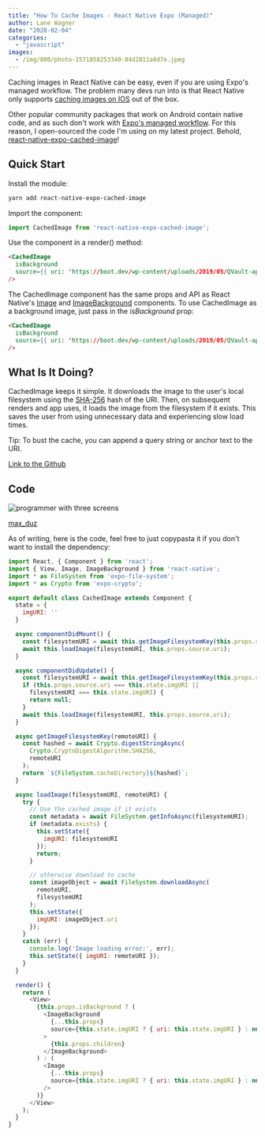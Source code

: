 ```yaml
---
title: "How To Cache Images - React Native Expo (Managed)"
author: Lane Wagner
date: "2020-02-04"
categories: 
  - "javascript"
images:
  - /img/800/photo-1571858253340-84d2811a8d7e.jpeg
---
```


Caching images in React Native can be easy, even if you are using Expo's managed workflow. The problem many devs run into is that React Native only supports [caching images on IOS](https://facebook.github.io/react-native/docs/images#cache-control-ios-only) out of the box.

Other popular community packages that work on Android contain native code, and as such don't work with [Expo's managed workflow](https://docs.expo.io/introduction/managed-vs-bare/?redirected). For this reason, I open-sourced the code I'm using on my latest project. Behold, [react-native-expo-cached-image](https://www.npmjs.com/package/react-native-expo-cached-image)!

## Quick Start

Install the module:

```bash
yarn add react-native-expo-cached-image
```

Import the component:

```js
import CachedImage from 'react-native-expo-cached-image';
```

Use the component in a render() method:

```html
<CachedImage
  isBackground
  source={{ uri: 'https://boot.dev/wp-content/uploads/2019/05/QVault-app.png' }}
/>
```

The CachedImage component has the same props and API as React Native's [Image](https://facebook.github.io/react-native/docs/image) and [ImageBackground](https://facebook.github.io/react-native/docs/imagebackground) components. To use CachedImage as a background image, just pass in the _isBackground_ prop:

```html
<CachedImage
  isBackground
  source={{ uri: 'https://boot.dev/wp-content/uploads/2019/05/QVault-app.png' }}
/>
```

## What Is It Doing?

CachedImage keeps it simple. It downloads the image to the user's local filesystem using the [SHA-256](/cryptography/how-sha-2-works-step-by-step-sha-256/) hash of the URI. Then, on subsequent renders and app uses, it loads the image from the filesystem if it exists. This saves the user from using unnecessary data and experiencing slow load times.

Tip: To bust the cache, you can append a query string or anchor text to the URI.

[Link to the Github](https://github.com/lane-c-wagner/react-native-expo-cached-image)

## Code

![programmer with three screens](/img/800/photo-1550439062-609e1531270e-1024x683.jpg)

[max\_duz](https://unsplash.com/@max_duz)

As of writing, here is the code, feel free to just copypasta it if you don't want to install the dependency:

```js
import React, { Component } from 'react';
import { View, Image, ImageBackground } from 'react-native';
import * as FileSystem from 'expo-file-system';
import * as Crypto from 'expo-crypto';

export default class CachedImage extends Component {
  state = {
    imgURI: ''
  }

  async componentDidMount() {
    const filesystemURI = await this.getImageFilesystemKey(this.props.source.uri);
    await this.loadImage(filesystemURI, this.props.source.uri);
  }

  async componentDidUpdate() {
    const filesystemURI = await this.getImageFilesystemKey(this.props.source.uri);
    if (this.props.source.uri === this.state.imgURI ||
      filesystemURI === this.state.imgURI) {
      return null;
    }
    await this.loadImage(filesystemURI, this.props.source.uri);
  }

  async getImageFilesystemKey(remoteURI) {
    const hashed = await Crypto.digestStringAsync(
      Crypto.CryptoDigestAlgorithm.SHA256,
      remoteURI
    );
    return `${FileSystem.cacheDirectory}${hashed}`;
  }

  async loadImage(filesystemURI, remoteURI) {
    try {
      // Use the cached image if it exists
      const metadata = await FileSystem.getInfoAsync(filesystemURI);
      if (metadata.exists) {
        this.setState({
          imgURI: filesystemURI
        });
        return;
      }

      // otherwise download to cache
      const imageObject = await FileSystem.downloadAsync(
        remoteURI,
        filesystemURI
      );
      this.setState({
        imgURI: imageObject.uri
      });
    }
    catch (err) {
      console.log('Image loading error:', err);
      this.setState({ imgURI: remoteURI });
    }
  }

  render() {
    return (
      <View>
        {this.props.isBackground ? (
          <ImageBackground
            {...this.props}
            source={this.state.imgURI ? { uri: this.state.imgURI } : null}
          >
            {this.props.children}
          </ImageBackground>
        ) : (
          <Image
            {...this.props}
            source={this.state.imgURI ? { uri: this.state.imgURI } : null}
          />
        )}
      </View>
    );
  }
}
```

